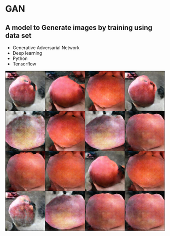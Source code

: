# GAN
## A model to Generate images by training using data set
* Generative Adversarial Network
* Deep learning
* Python
* Tensorflow

![Variable Declaration](/Generate_Image/fake_1_1.jpg)
